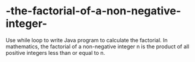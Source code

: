 # -the-factorial-of-a-non-negative-integer-
Use while loop to write Java program to calculate the factorial. In mathematics, the factorial of a non-negative integer n is the product of all positive integers less than or equal to n. 
